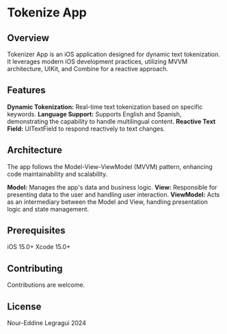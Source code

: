 # Tokenize App

## Overview
Tokenizer App is an iOS application designed for dynamic text tokenization. It leverages modern iOS development practices, utilizing MVVM architecture, UIKit, and Combine for a reactive approach.

## Features
**Dynamic Tokenization:** Real-time text tokenization based on specific keywords.
**Language Support:** Supports English and Spanish, demonstrating the capability to handle multilingual content.
**Reactive Text Field:** UITextField to respond reactively to text changes.


## Architecture
The app follows the Model-View-ViewModel (MVVM) pattern, enhancing code maintainability and scalability.

**Model:** Manages the app's data and business logic.
**View:** Responsible for presenting data to the user and handling user interaction.
**ViewModel:** Acts as an intermediary between the Model and View, handling presentation logic and state management.

## Prerequisites
iOS 15.0+
Xcode 15.0+

## Contributing
Contributions are welcome.

## License
Nour-Eddine Legragui 2024
